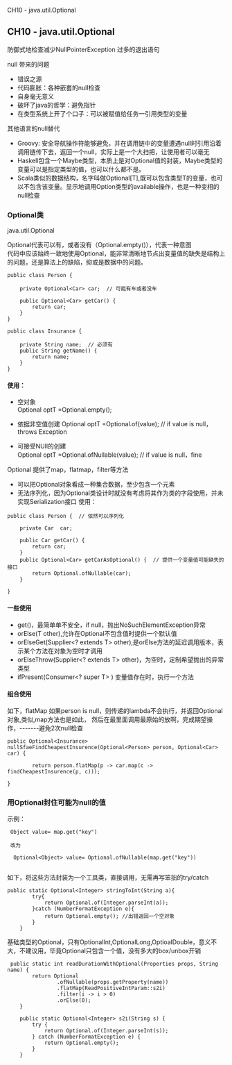 
CH10 - java.util.Optional
## CH10 - java.util.Optional

防御式地检查减少NullPointerException
过多的退出语句
  
null 带来的问题  
- 错误之源
- 代码膨胀：各种嵌套的null检查
- 自身毫无意义
- 破坏了java的哲学：避免指针
- 在类型系统上开了个口子：可以被赋值给任务一引用类型的变量

其他语言的null替代
- Groovy: 安全导航操作符能够避免，并在调用链中的变量遭遇null时引用沿着调用链传下去，返回一个null，实际上是一个大扫把，让使用者可以毫无
- Haskell包含一个Maybe类型，本质上是对Optional值的封装，Maybe类型的变量可以是指定类型的值，也可以什么都不是。
- Scala类似的数据结构，名字叫做Optional[T],既可以包含类型T的变量，也可以不包含该变量。显示地调用Option类型的available操作，也是一种变相的null检查

### Optional类
java.util.Optional<T>  

Optional代表可以有，或者没有（Optional.empty()），代表一种意图  
代码中应该始终一致地使用Optional，能非常清晰地节点出变量值的缺失是结构上的问题，还是算法上的缺陷，抑或是数据中的问题。

```
public class Person {

    private Optional<Car> car;  // 可能有车或者没车

    public Optional<Car> getCar() {
        return car;
    }
}

public class Insurance {

    private String name;  // 必须有
    public String getName() {
        return name;
    }
}

```

#### 使用：

- 空对象  
Optional<T> optT =Optional.empty();  
- 依据非空值创建
Optional<T> optT =Optional.of(value); //  if value is null，throws Exception  

- 可接受NUll的创建  
Optional<T> optT =Optional.ofNullable(value); //  if value is null，fine  

Optional 提供了map，flatmap，filter等方法  
- 可以把Optional对象看成一种集合数据，至少包含一个元素  
- 无法序列化，因为Optional类设计时就没有考虑将其作为类的字段使用，并未实现Serialization接口
使用：
```
public class Person {  // 依然可以序列化

    private Car  car;  

    public Car getCar() {
        return car;
    }
    public Optional<Car> getCarAsOptional() {  // 提供一个变量值可能缺失的接口
        return Optional.ofNullable(car);
    }
    
}

```
#### 一些使用  
- get()，最简单单不安全，if null，抛出NoSuchElementException异常
- orElse(T other),允许在Optional不包含值时提供一个默认值
- orElseGet(Supplier<? extends T> other),是orElse方法的延迟调用版本，表示某个方法在对象为空时才调用
- orElseThrow(Supplier<? extends T> other)，为空时，定制希望抛出的异常类型
- ifPresent(Consumer<? super T> ) 变量值存在时，执行一个方法

#### 组合使用    
如下，flatMap 如果person is null，则传递的lambda不会执行，并返回Optional对象,类似,map方法也是如此，
然后在最里面调用最原始的放啊，完成期望操作，-------避免2次null检查

```
public Optional<Insurance> nullSfaeFindCheapestInsurence(Optional<Person> person, Optional<Car> car) {

        return person.flatMap(p -> car.map(c -> findCheapestInsurence(p, c)));

}

```

### 用Optional封住可能为null的值
示例：
``` 
 Object value= map.get("key")

 改为 
 
  Optional<Object> value= Optional.ofNullable(map.get("key"))
  
```

如下，将这些方法封装为一个工具类，直接调用，无需再写笨拙的try/catch

``` 
public static Optional<Integer> stringToInt(String a){
        try{
            return Optional.of(Integer.parseInt(a));
        }catch (NumberFormatException e){
            return Optional.empty(); //出错返回一个空对象 
        }
    }
```

基础类型的Optional，只有OptionalInt,OptionalLong,OptioalDouble，意义不大，不建议用，毕竟Optional只包含一个值，没有多大的box/unbox开销  

```
 public static int readDurationWithOptional(Properties props, String name) {
        return Optional
                .ofNullable(props.getProperty(name))
                .flatMap(ReadPositiveIntParam::s2i)
                .filter(i -> i > 0)
                .orElse(0);
    }

    public static Optional<Integer> s2i(String s) {
        try {
            return Optional.of(Integer.parseInt(s));
        } catch (NumberFormatException e) {
            return Optional.empty();
        }
    }


```











